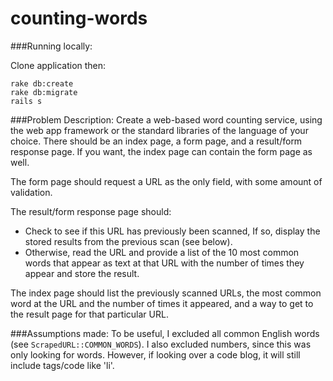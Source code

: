 # counting-words

###Running locally:

Clone application then:

    rake db:create
    rake db:migrate
    rails s

###Problem Description:
Create a web-based word counting service, using the web app framework or the standard libraries of the language of your choice.  There should be an index page, a form page, and a result/form response page. If you want, the index page can contain the form page as well.

The form page should request a URL as the only field, with some amount of validation.

The result/form response page should:
* Check to see if this URL has previously been scanned,  If so, display the stored results from the previous scan (see below).
* Otherwise, read the URL and provide a list of the 10 most common words that appear as text at that URL with the number of times they appear and store the result.

The index page should list the previously scanned URLs, the most common word at the URL and the number of times it appeared, and a way to get to the result page for that particular URL.

###Assumptions made:
To be useful, I excluded all common English words (see `ScrapedURL::COMMON_WORDS`). I also excluded numbers, since this was only looking for words. However, if looking over a code blog, it will still include tags/code like 'li'.

